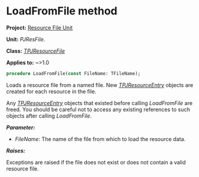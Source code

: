 # LoadFromFile method

**Project:** [Resource File Unit](../API.md)

**Unit:** _PJResFile_.

**Class:** _[TPJResourceFile](./TPJResourceFile.md)_

**Applies to:** ~>1.0

```pascal
procedure LoadFromFile(const FileName: TFileName);
```

Loads a resource file from a named file. New _[TPJResourceEntry](./TPJResourceEntry.md)_ objects are created for each resource in the file.

Any _[TPJResourceEntry](./TPJResourceEntry.md)_ objects that existed before calling _LoadFromFile_ are freed. You should be careful not to access any existing references to such objects after calling _LoadFromFile_.

**_Parameter:_**

  * _FileName_: The name of the file from which to load the resource data.

**_Raises:_**

Exceptions are raised if the file does not exist or does not contain a valid resource file.